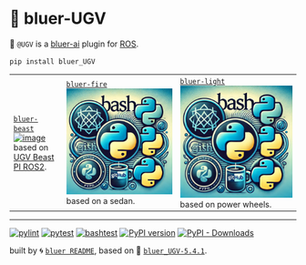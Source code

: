 # 🐬 bluer-UGV

🐬 `@UGV` is a [bluer-ai](https://github.com/kamangir/bluer-ai) plugin for [ROS](https://www.ros.org/).

```bash
pip install bluer_UGV
```

|   |   |   |
| --- | --- | --- |
| [`bluer-beast`](./bluer_UGV/docs/bluer-beast.md) [![image](https://github.com/waveshareteam/ugv_rpi/raw/main/media/UGV-Rover-details-23.jpg)](./bluer_UGV/docs/bluer-beast.md) based on [UGV Beast PI ROS2](https://www.waveshare.com/wiki/UGV_Beast_PI_ROS2). | [`bluer-fire`](./bluer_UGV/docs/bluer-fire.md) [![image](https://github.com/kamangir/assets/raw/main/blue-plugin/marquee.png?raw=true)](./bluer_UGV/docs/bluer-fire.md) based on a sedan. | [`bluer-light`](./bluer_UGV/docs/bluer-light.md) [![image](https://github.com/kamangir/assets/raw/main/blue-plugin/marquee.png?raw=true)](./bluer_UGV/docs/bluer-light.md) based on power wheels. |

---


[![pylint](https://github.com/kamangir/bluer-UGV/actions/workflows/pylint.yml/badge.svg)](https://github.com/kamangir/bluer-UGV/actions/workflows/pylint.yml) [![pytest](https://github.com/kamangir/bluer-UGV/actions/workflows/pytest.yml/badge.svg)](https://github.com/kamangir/bluer-UGV/actions/workflows/pytest.yml) [![bashtest](https://github.com/kamangir/bluer-UGV/actions/workflows/bashtest.yml/badge.svg)](https://github.com/kamangir/bluer-UGV/actions/workflows/bashtest.yml) [![PyPI version](https://img.shields.io/pypi/v/bluer-UGV.svg)](https://pypi.org/project/bluer-UGV/) [![PyPI - Downloads](https://img.shields.io/pypi/dd/bluer-UGV)](https://pypistats.org/packages/bluer-UGV)

built by 🌀 [`bluer README`](https://github.com/kamangir/bluer-objects/tree/main/bluer_objects/README), based on 🐬 [`bluer_UGV-5.4.1`](https://github.com/kamangir/bluer-UGV).

